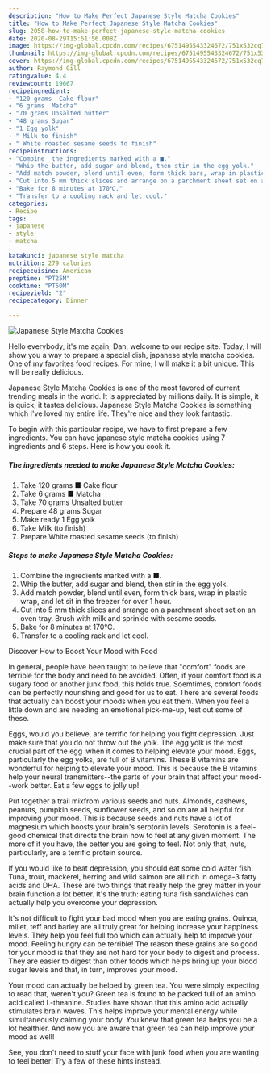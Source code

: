 ```yaml
---
description: "How to Make Perfect Japanese Style Matcha Cookies"
title: "How to Make Perfect Japanese Style Matcha Cookies"
slug: 2058-how-to-make-perfect-japanese-style-matcha-cookies
date: 2020-08-29T15:51:56.008Z
image: https://img-global.cpcdn.com/recipes/6751495543324672/751x532cq70/japanese-style-matcha-cookies-recipe-main-photo.jpg
thumbnail: https://img-global.cpcdn.com/recipes/6751495543324672/751x532cq70/japanese-style-matcha-cookies-recipe-main-photo.jpg
cover: https://img-global.cpcdn.com/recipes/6751495543324672/751x532cq70/japanese-style-matcha-cookies-recipe-main-photo.jpg
author: Raymond Gill
ratingvalue: 4.4
reviewcount: 19667
recipeingredient:
- "120 grams  Cake flour"
- "6 grams  Matcha"
- "70 grams Unsalted butter"
- "48 grams Sugar"
- "1 Egg yolk"
- " Milk to finish"
- " White roasted sesame seeds to finish"
recipeinstructions:
- "Combine  the ingredients marked with a ■."
- "Whip the butter, add sugar and blend, then stir in the egg yolk."
- "Add match powder, blend until even, form thick bars, wrap in plastic wrap, and let sit in the freezer for over 1 hour."
- "Cut into 5 mm thick slices and arrange on a parchment sheet set on an oven tray. Brush with milk and sprinkle with sesame seeds."
- "Bake for 8 minutes at 170℃."
- "Transfer to a cooling rack and let cool."
categories:
- Recipe
tags:
- japanese
- style
- matcha

katakunci: japanese style matcha 
nutrition: 279 calories
recipecuisine: American
preptime: "PT25M"
cooktime: "PT50M"
recipeyield: "2"
recipecategory: Dinner

---
```



![Japanese Style Matcha Cookies](https://img-global.cpcdn.com/recipes/6751495543324672/751x532cq70/japanese-style-matcha-cookies-recipe-main-photo.jpg)

Hello everybody, it's me again, Dan, welcome to our recipe site. Today, I will show you a way to prepare a special dish, japanese style matcha cookies. One of my favorites food recipes. For mine, I will make it a bit unique. This will be really delicious.

Japanese Style Matcha Cookies is one of the most favored of current trending meals in the world. It is appreciated by millions daily. It is simple, it is quick, it tastes delicious. Japanese Style Matcha Cookies is something which I've loved my entire life. They're nice and they look fantastic.




To begin with this particular recipe, we have to first prepare a few ingredients. You can have japanese style matcha cookies using 7 ingredients and 6 steps. Here is how you cook it.

<!--inarticleads1-->

##### The ingredients needed to make Japanese Style Matcha Cookies:

1. Take 120 grams ■ Cake flour
1. Take 6 grams ■ Matcha
1. Take 70 grams Unsalted butter
1. Prepare 48 grams Sugar
1. Make ready 1 Egg yolk
1. Take  Milk (to finish)
1. Prepare  White roasted sesame seeds (to finish)




<!--inarticleads2-->

##### Steps to make Japanese Style Matcha Cookies:

1. Combine  the ingredients marked with a ■.
1. Whip the butter, add sugar and blend, then stir in the egg yolk.
1. Add match powder, blend until even, form thick bars, wrap in plastic wrap, and let sit in the freezer for over 1 hour.
1. Cut into 5 mm thick slices and arrange on a parchment sheet set on an oven tray. Brush with milk and sprinkle with sesame seeds.
1. Bake for 8 minutes at 170℃.
1. Transfer to a cooling rack and let cool.




Discover How to Boost Your Mood with Food


In general, people have been taught to believe that "comfort" foods are terrible for the body and need to be avoided. Often, if your comfort food is a sugary food or another junk food, this holds true. Soemtimes, comfort foods can be perfectly nourishing and good for us to eat. There are several foods that actually can boost your moods when you eat them. When you feel a little down and are needing an emotional pick-me-up, test out some of these.

Eggs, would you believe, are terrific for helping you fight depression. Just make sure that you do not throw out the yolk. The egg yolk is the most crucial part of the egg iwhen it comes to helping elevate your mood. Eggs, particularly the egg yolks, are full of B vitamins. These B vitamins are wonderful for helping to elevate your mood. This is because the B vitamins help your neural transmitters--the parts of your brain that affect your mood--work better. Eat a few eggs to jolly up!

Put together a trail mixfrom various seeds and nuts. Almonds, cashews, peanuts, pumpkin seeds, sunflower seeds, and so on are all helpful for improving your mood. This is because seeds and nuts have a lot of magnesium which boosts your brain's serotonin levels. Serotonin is a feel-good chemical that directs the brain how to feel at any given moment. The more of it you have, the better you are going to feel. Not only that, nuts, particularly, are a terrific protein source.

If you would like to beat depression, you should eat some cold water fish. Tuna, trout, mackerel, herring and wild salmon are all rich in omega-3 fatty acids and DHA. These are two things that really help the grey matter in your brain function a lot better. It's the truth: eating tuna fish sandwiches can actually help you overcome your depression. 

It's not difficult to fight your bad mood when you are eating grains. Quinoa, millet, teff and barley are all truly great for helping increase your happiness levels. They help you feel full too which can actually help to improve your mood. Feeling hungry can be terrible! The reason these grains are so good for your mood is that they are not hard for your body to digest and process. They are easier to digest than other foods which helps bring up your blood sugar levels and that, in turn, improves your mood.

Your mood can actually be helped by green tea. You were simply expecting to read that, weren't you? Green tea is found to be packed full of an amino acid called L-theanine. Studies have shown that this amino acid actually stimulates brain waves. This helps improve your mental energy while simultaneously calming your body. You knew that green tea helps you be a lot healthier. And now you are aware that green tea can help improve your mood as well!

See, you don't need to stuff your face with junk food when you are wanting to feel better! Try  a few  of  these  hints  instead.

